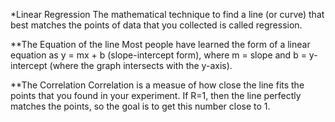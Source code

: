 *Linear Regression
    The mathematical technique to find a line (or curve) that best matches the points of data
    that you collected is called regression.

**The Equation of the line
    Most people have learned the form of a linear equation as y = mx + b (slope-intercept form),
    where m = slope and b = y-intercept (where the graph intersects with the y-axis).

**The Correlation
    Correlation is a measue of how close the line fits the points that you found in your experiment.
    If R=1, then the line perfectly matches the points, so the goal is to get this number close to 1.